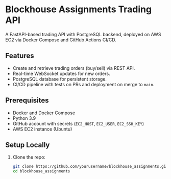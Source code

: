 # Blockhouse Assignments Trading API

A FastAPI-based trading API with PostgreSQL backend, deployed on AWS EC2 via Docker Compose and GitHub Actions CI/CD.

## Features
- Create and retrieve trading orders (buy/sell) via REST API.
- Real-time WebSocket updates for new orders.
- PostgreSQL database for persistent storage.
- CI/CD pipeline with tests on PRs and deployment on merge to `main`.

## Prerequisites
- Docker and Docker Compose
- Python 3.9
- GitHub account with secrets (`EC2_HOST`, `EC2_USER`, `EC2_SSH_KEY`)
- AWS EC2 instance (Ubuntu)

## Setup Locally
1. Clone the repo:
   ```bash
   git clone https://github.com/yourusername/blockhouse_assignments.git
   cd blockhouse_assignments
